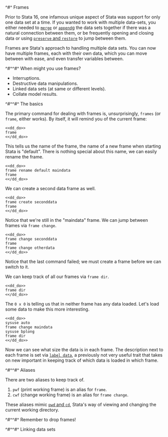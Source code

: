 ^#^ Frames

Prior to Stata 16, one infamous unique aspect of Stata was support for only one data set at a time. If you wanted to work with multiple data-sets, you either needed to [`merge`](https://www.stata.com/manuals/dmerge.pdf) or [`append`g](https://www.stata.com/manuals/dappend.pdf) the data sets together if there was a natural connection between them, or be frequently opening and closing data or using [`preserve` and `restore`](https://www.stata.com/manuals/ppreserve.pdf) to jump between them.

Frames are Stata's approach to handling multiple data sets. You can now have multiple frames, each with their own data, which you can move between with ease, and even transfer variables between.

^#^^#^ When might you use frames?

- Interruptions.
- Destructive data manipulations.
- Linked data sets (at same or different levels).
- Collate model results.

^#^^#^ The basics

The primary command for dealing with frames is, unsurprisingly, `frames` (or `frame`, either works). By itself, it will remind you of the current frame:

~~~~
<<dd_do>>
frame
<</dd_do>>
~~~~

This tells us the name of the frame, the name of a new frame when starting Stata is "default". There is nothing special about this name, we can easily rename the frame.


~~~~
<<dd_do>>
frame rename default maindata
frame
<</dd_do>>
~~~~

We can create a second data frame as well.

~~~~
<<dd_do>>
frame create seconddata
frame
<</dd_do>>
~~~~

Notice that we're still in the "maindata" frame. We can jump between frames via `frame change`.

~~~~
<<dd_do>>
frame change seconddata
frame
frame change otherdata
<</dd_do>>
~~~~

Notice that the last command failed; we must create a frame before we can switch to it.

We can keep track of all our frames via `frame dir`.

~~~~
<<dd_do>>
frame dir
<</dd_do>>
~~~~

The `0 x 0` is telling us that in neither frame has any data loaded. Let's load some data to make this more interesting.

~~~~
<<dd_do>>
sysuse auto
frame change maindata
sysuse bplong
frame dir
<</dd_do>>
~~~~

Now we can see what size the data is in each frame. The description next to each frame is set via [`label data`](https://www.stata.com/manuals/dlabel.pdf), a previously not very useful trait that takes on new important in keeping track of which data is loaded in which frame.

^#^^#^ Aliases

There are two aliases to keep track of.

1. `pwf` (print working frame) is an alias for `frame`.
2. `cwf` (change working frame) is an alias for `frame change`.

These aliases mimic [`pwd` and `cd`](https://www.stata.com/manuals/dcd.pdf), Stata's way of viewing and changing the current working directory.

^#^^#^ Remember to drop frames!

^#^^#^ Linking data sets
